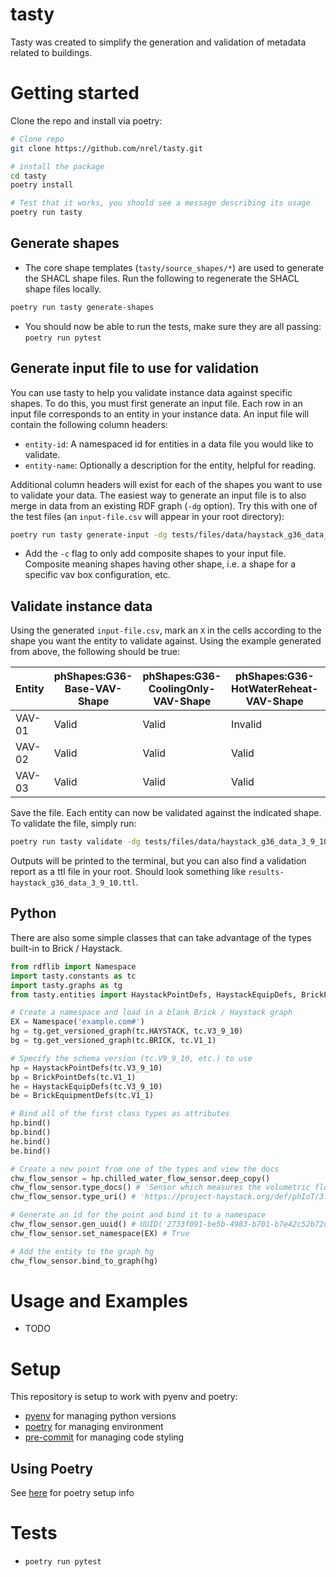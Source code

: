 # tasty

Tasty was created to simplify the generation and validation of metadata related to buildings.

# Getting started
Clone the repo and install via poetry:
```bash
# Clone repo
git clone https://github.com/nrel/tasty.git

# install the package
cd tasty
poetry install

# Test that it works, you should see a message describing its usage
poetry run tasty
```
## Generate shapes
- The core shape templates (`tasty/source_shapes/*`) are used to generate the SHACL shape files. Run the following to regenerate the SHACL shape files locally.
```bash
poetry run tasty generate-shapes
```
- You should now be able to run the tests, make sure they are all passing: `poetry run pytest`

## Generate input file to use for validation
You can use tasty to help you validate instance data against specific shapes. To do this, you must first generate an input file. Each row in an input file corresponds to an entity in your instance data. An input file will contain the following column headers:
- `entity-id`: A namespaced id for entities in a data file you would like to validate.
- `entity-name`: Optionally a description for the entity, helpful for reading.

Additional column headers will exist for each of the shapes you want to use to validate your data. The easiest way to generate an input file is to also merge in data from an existing RDF graph (`-dg` option). Try this with one of the test files (an `input-file.csv` will appear in your root directory):
```bash
poetry run tasty generate-input -dg tests/files/data/haystack_g36_data_3_9_10.ttl
```
- Add the `-c` flag to only add composite shapes to your input file. Composite meaning shapes having other shape, i.e. a shape for a specific vav box configuration, etc.

## Validate instance data
Using the generated `input-file.csv`, mark an `X` in the cells according to the shape you want the entity to validate against. Using the example generated from above, the following should be true:

| Entity | phShapes:G36-Base-VAV-Shape | phShapes:G36-CoolingOnly-VAV-Shape | phShapes:G36-HotWaterReheat-VAV-Shape | phShapes:HotWaterReheatFdbk-VAV-Shape |
| --- | --- | --- | --- | --- |
| VAV-01 | Valid | Valid | Invalid | Invalid | Invalid |
| VAV-02 | Valid | Valid | Valid | Valid | Invalid |
| VAV-03 | Valid | Valid | Valid | Valid | Valid |

Save the file. Each entity can now be validated against the indicated shape. To validate the file, simply run:
```bash
poetry run tasty validate -dg tests/files/data/haystack_g36_data_3_9_10.ttl
```

Outputs will be printed to the terminal, but you can also find a validation report as a ttl file in your root. Should look something like `results-haystack_g36_data_3_9_10.ttl`.

## Python
There are also some simple classes that can take advantage of the types built-in to Brick / Haystack.
```python
from rdflib import Namespace
import tasty.constants as tc
import tasty.graphs as tg
from tasty.entities import HaystackPointDefs, HaystackEquipDefs, BrickPointDefs, BrickEquipmentDefs

# Create a namespace and load in a blank Brick / Haystack graph
EX = Namespace('example.com#')
hg = tg.get_versioned_graph(tc.HAYSTACK, tc.V3_9_10)
bg = tg.get_versioned_graph(tc.BRICK, tc.V1_1)

# Specify the schema version (tc.V9_9_10, etc.) to use
hp = HaystackPointDefs(tc.V3_9_10)
bp = BrickPointDefs(tc.V1_1)
he = HaystackEquipDefs(tc.V3_9_10)
be = BrickEquipmentDefs(tc.V1_1)

# Bind all of the first class types as attributes
hp.bind()
bp.bind()
he.bind()
be.bind()

# Create a new point from one of the types and view the docs
chw_flow_sensor = hp.chilled_water_flow_sensor.deep_copy()
chw_flow_sensor.type_docs() # 'Sensor which measures the volumetric flow of chilled water'
chw_flow_sensor.type_uri() # 'https://project-haystack.org/def/phIoT/3.9.10#chilled-water-flow-sensor'

# Generate an id for the point and bind it to a namespace
chw_flow_sensor.gen_uuid() # UUID('2733f091-be5b-4983-b701-b7e42c52b72c')
chw_flow_sensor.set_namespace(EX) # True

# Add the entity to the graph hg
chw_flow_sensor.bind_to_graph(hg)
```

# Usage and Examples
- TODO

# Setup
This repository is setup to work with pyenv and poetry:
- [pyenv](https://github.com/pyenv/pyenv#installation) for managing python versions
- [poetry](https://python-poetry.org/docs/#installation) for managing environment
- [pre-commit](https://pre-commit.com/#install) for managing code styling

## Using Poetry
See [here](https://gist.github.com/corymosiman12/26fb682df2d36b5c9155f344eccbe404) for poetry setup info

# Tests
- `poetry run pytest`
